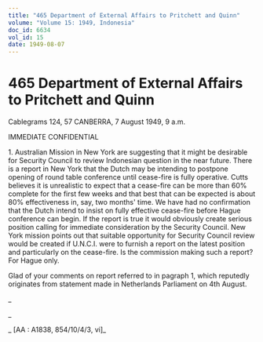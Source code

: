 ```yaml
---
title: "465 Department of External Affairs to Pritchett and Quinn"
volume: "Volume 15: 1949, Indonesia"
doc_id: 6634
vol_id: 15
date: 1949-08-07
---
```


# 465 Department of External Affairs to Pritchett and Quinn

Cablegrams 124, 57 CANBERRA, 7 August 1949, 9 a.m.

IMMEDIATE CONFIDENTIAL

1\. Australian Mission in New York are suggesting that it might be desirable for Security Council to review Indonesian question in the near future. There is a report in New York that the Dutch may be intending to postpone opening of round table conference until cease-fire is fully operative. Cutts believes it is unrealistic to expect that a cease-fire can be more than 60% complete for the first few weeks and that best that can be expected is about 80% effectiveness in, say, two months' time. We have had no confirmation that the Dutch intend to insist on fully effective cease-fire before Hague conference can begin. If the report is true it would obviously create serious position calling for immediate consideration by the Security Council. New York mission points out that suitable opportunity for Security Council review would be created if U.N.C.I. were to furnish a report on the latest position and particularly on the cease-fire. Is the commission making such a report? For Hague only.

Glad of your comments on report referred to in pagraph 1, which reputedly originates from statement made in Netherlands Parliament on 4th August.

_

_

_ [AA : A1838, 854/10/4/3, vi]_
